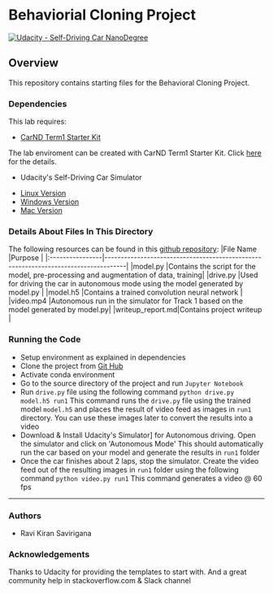 # Behaviorial Cloning Project

[![Udacity - Self-Driving Car NanoDegree](https://s3.amazonaws.com/udacity-sdc/github/shield-carnd.svg)](http://www.udacity.com/drive)

Overview
---
This repository contains starting files for the Behavioral Cloning Project.

### Dependencies
This lab requires:

* [CarND Term1 Starter Kit](https://github.com/udacity/CarND-Term1-Starter-Kit)

The lab enviroment can be created with CarND Term1 Starter Kit. Click [here](https://github.com/udacity/CarND-Term1-Starter-Kit/blob/master/README.md) for the details.

* Udacity's Self-Driving Car Simulator
- [Linux Version](https://d17h27t6h515a5.cloudfront.net/topher/2017/February/58ae46bb_linux-sim/linux-sim.zip)
- [Windows Version](https://d17h27t6h515a5.cloudfront.net/topher/2017/February/58ae4419_windows-sim/windows-sim.zip)
- [Mac Version](https://d17h27t6h515a5.cloudfront.net/topher/2017/February/58ae4594_mac-sim.app/mac-sim.app.zip)

### Details About Files In This Directory

The following resources can be found in this [github repository](https://github.com/mymachinelearnings/CarND-Behavioral-Cloning-P3.git):
|File Name        |Purpose                                                                             |
|:----------------|------------------------------------------------------------------------------------|
|model.py         |Contains the script for the model, pre-processing and augmentation of data, training|
|drive.py         |Used for driving the car in autonomous mode using the model generated by model.py   | 
|model.h5         |Contains a trained convolution neural network                                       |
|video.mp4        |Autonomous run in the simulator for Track 1 based on the model generated by model.py|
|writeup_report.md|Contains project writeup                                                            |  

### Running the Code
- Setup environment as explained in dependencies
- Clone the project from [Git Hub](https://github.com/mymachinelearnings/CarND-Behavioral-Cloning-P3.git)
- Activate conda environment
- Go to the source directory of the project and run `Jupyter Notebook`
- Run `drive.py` file using the following command
    `python drive.py model.h5 run1`
    This command runs the `drive.py` file using the trained model `model.h5` and places the result of video feed as images in `run1` directory. You can use these images later to convert the results into a video
- Download & Install Udacity's Simulator] for Autonomous driving. Open the simulator and click on 'Autonomous Mode'
  This should automatically run the car based on your model and generate the results in `run1` folder
- Once the car finishes about 2 laps, stop the simulator. Create the video feed out of the resulting images in `run1` folder using the following command
    `python video.py run1` This command generates a video @ 60 fps
    
---

### **Authors** <br/>
* Ravi Kiran Savirigana

### **Acknowledgements** <br/>
Thanks to Udacity for providing the templates to start with. And a great community help in stackoverflow.com & Slack channel